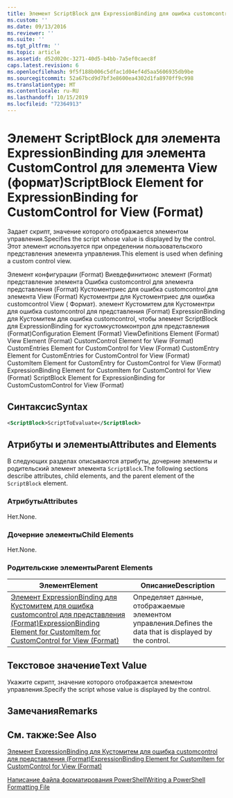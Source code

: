 ```yaml
---
title: Элемент ScriptBlock для ExpressionBinding для ошибка customcontrol для представления (формат) | Документация Майкрософт
ms.custom: ''
ms.date: 09/13/2016
ms.reviewer: ''
ms.suite: ''
ms.tgt_pltfrm: ''
ms.topic: article
ms.assetid: d52d020c-3271-40d5-b4bb-7a5ef0caec8f
caps.latest.revision: 6
ms.openlocfilehash: 9f5f188b006c5dfac1d04ef4d5aa5606935db9be
ms.sourcegitcommit: 52a67bcd9d7bf3e8600ea4302d1fa8970ff9c998
ms.translationtype: MT
ms.contentlocale: ru-RU
ms.lasthandoff: 10/15/2019
ms.locfileid: "72364913"
---
```

# <a name="scriptblock-element-for-expressionbinding-for-customcontrol-for-view-format"></a><span data-ttu-id="0c0f6-102">Элемент ScriptBlock для элемента ExpressionBinding для элемента CustomControl для элемента View (формат)</span><span class="sxs-lookup"><span data-stu-id="0c0f6-102">ScriptBlock Element for ExpressionBinding for CustomControl for View (Format)</span></span>

<span data-ttu-id="0c0f6-103">Задает скрипт, значение которого отображается элементом управления.</span><span class="sxs-lookup"><span data-stu-id="0c0f6-103">Specifies the script whose value is displayed by the control.</span></span> <span data-ttu-id="0c0f6-104">Этот элемент используется при определении пользовательского представления элемента управления.</span><span class="sxs-lookup"><span data-stu-id="0c0f6-104">This element is used when defining a custom control view.</span></span>

<span data-ttu-id="0c0f6-105">Элемент конфигурации (Format) Виевдефинитионс элемент (Format) представление элемента Ошибка customcontrol для элемента представления (Format) Кустоментриес для ошибка customcontrol для элемента View (Format) Кустоментри для Кустоментриес для ошибка customcontrol View ( Формат). элемент Кустомитем для Кустоментри для ошибка customcontrol для представления (Format) ExpressionBinding для Кустомитем для ошибка customcontrol, чтобы элемент ScriptBlock для ExpressionBinding for кустомкустомконтрол для представления (Format)</span><span class="sxs-lookup"><span data-stu-id="0c0f6-105">Configuration Element (Format) ViewDefinitions Element (Format) View Element (Format) CustomControl Element for View (Format) CustomEntries Element for CustomControl for View (Format) CustomEntry Element for CustomEntries for CustomControl for View (Format) CustomItem Element for CustomEntry for CustomControl for View (Format) ExpressionBinding Element for CustomItem for CustomControl for View (Format) ScriptBlock Element for ExpressionBinding for CustomCustomControl for View (Format)</span></span>

## <a name="syntax"></a><span data-ttu-id="0c0f6-106">Синтаксис</span><span class="sxs-lookup"><span data-stu-id="0c0f6-106">Syntax</span></span>

```xml
<ScriptBlock>ScriptToEvaluate</ScriptBlock>
```

## <a name="attributes-and-elements"></a><span data-ttu-id="0c0f6-107">Атрибуты и элементы</span><span class="sxs-lookup"><span data-stu-id="0c0f6-107">Attributes and Elements</span></span>

<span data-ttu-id="0c0f6-108">В следующих разделах описываются атрибуты, дочерние элементы и родительский элемент элемента `ScriptBlock`.</span><span class="sxs-lookup"><span data-stu-id="0c0f6-108">The following sections describe attributes, child elements, and the parent element of the `ScriptBlock` element.</span></span>

### <a name="attributes"></a><span data-ttu-id="0c0f6-109">Атрибуты</span><span class="sxs-lookup"><span data-stu-id="0c0f6-109">Attributes</span></span>

<span data-ttu-id="0c0f6-110">Нет.</span><span class="sxs-lookup"><span data-stu-id="0c0f6-110">None.</span></span>

### <a name="child-elements"></a><span data-ttu-id="0c0f6-111">Дочерние элементы</span><span class="sxs-lookup"><span data-stu-id="0c0f6-111">Child Elements</span></span>

<span data-ttu-id="0c0f6-112">Нет.</span><span class="sxs-lookup"><span data-stu-id="0c0f6-112">None.</span></span>

### <a name="parent-elements"></a><span data-ttu-id="0c0f6-113">Родительские элементы</span><span class="sxs-lookup"><span data-stu-id="0c0f6-113">Parent Elements</span></span>

|<span data-ttu-id="0c0f6-114">Элемент</span><span class="sxs-lookup"><span data-stu-id="0c0f6-114">Element</span></span>|<span data-ttu-id="0c0f6-115">Описание</span><span class="sxs-lookup"><span data-stu-id="0c0f6-115">Description</span></span>|
|-------------|-----------------|
|[<span data-ttu-id="0c0f6-116">Элемент ExpressionBinding для Кустомитем для ошибка customcontrol для представления (Format)</span><span class="sxs-lookup"><span data-stu-id="0c0f6-116">ExpressionBinding Element for CustomItem for CustomControl for View (Format)</span></span>](./expressionbinding-element-for-customitem-for-customcontrol-for-view-format.md)|<span data-ttu-id="0c0f6-117">Определяет данные, отображаемые элементом управления.</span><span class="sxs-lookup"><span data-stu-id="0c0f6-117">Defines the data that is displayed by the control.</span></span>|

## <a name="text-value"></a><span data-ttu-id="0c0f6-118">Текстовое значение</span><span class="sxs-lookup"><span data-stu-id="0c0f6-118">Text Value</span></span>

<span data-ttu-id="0c0f6-119">Укажите скрипт, значение которого отображается элементом управления.</span><span class="sxs-lookup"><span data-stu-id="0c0f6-119">Specify the script whose value is displayed by the control.</span></span>

## <a name="remarks"></a><span data-ttu-id="0c0f6-120">Замечания</span><span class="sxs-lookup"><span data-stu-id="0c0f6-120">Remarks</span></span>

## <a name="see-also"></a><span data-ttu-id="0c0f6-121">См. также:</span><span class="sxs-lookup"><span data-stu-id="0c0f6-121">See Also</span></span>

[<span data-ttu-id="0c0f6-122">Элемент ExpressionBinding для Кустомитем для ошибка customcontrol для представления (Format)</span><span class="sxs-lookup"><span data-stu-id="0c0f6-122">ExpressionBinding Element for CustomItem for CustomControl for View (Format)</span></span>](./expressionbinding-element-for-customitem-for-customcontrol-for-view-format.md)

[<span data-ttu-id="0c0f6-123">Написание файла форматирования PowerShell</span><span class="sxs-lookup"><span data-stu-id="0c0f6-123">Writing a PowerShell Formatting File</span></span>](./writing-a-powershell-formatting-file.md)
